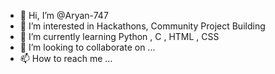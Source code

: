 - 👋 Hi, I’m @Aryan-747
- 👀 I’m interested in Hackathons, Community Project Building
- 🌱 I’m currently learning Python , C , HTML , CSS
- 💞️ I’m looking to collaborate on ...
- 📫 How to reach me ...

<!---
Aryan-747/Aryan-747 is a ✨ special ✨ repository because its `README.md` (this file) appears on your GitHub profile.
You can click the Preview link to take a look at your changes.
--->
